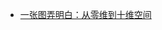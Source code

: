 - [一张图弄明白：从零维到十维空间](http://mp.weixin.qq.com/s?__biz=MjM5MTAyNjcyMA==&mid=2656529912&idx=1&sn=9931c3c2b622a2651b89292760ffd741)
